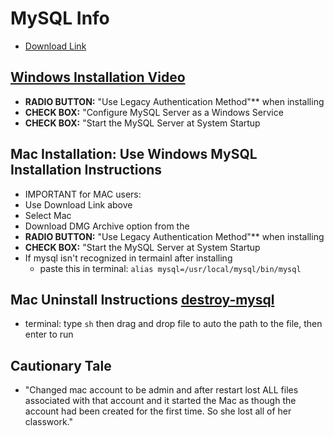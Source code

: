 # MySQL Info

- [Download Link](https://dev.mysql.com/downloads/mysql/)

## [Windows Installation Video](https://www.youtube.com/watch?v=u96rVINbAUI)

- **RADIO BUTTON:** "Use Legacy Authentication Method"\*\* when installing
- **CHECK BOX:** "Configure MySQL Server as a Windows Service
- **CHECK BOX:** "Start the MySQL Server at System Startup

## Mac Installation: Use Windows MySQL Installation Instructions

- IMPORTANT for MAC users:
- Use Download Link above
- Select Mac
- Download DMG Archive option from the
- **RADIO BUTTON:** "Use Legacy Authentication Method"\*\* when installing
- **CHECK BOX:** "Start the MySQL Server at System Startup
- If mysql isn't recognized in termainl after installing
  - paste this in terminal: `alias mysql=/usr/local/mysql/bin/mysql`

## Mac Uninstall Instructions [destroy-mysql](https://github.com/nprakash/HelpfulScripts/blob/master/destroy-mysql.sh)

- terminal: type `sh` then drag and drop file to auto the path to the file, then enter to run

## Cautionary Tale

- "Changed mac account to be admin and after restart lost ALL files associated with that account and it started the Mac as though the account had been created for the first time.
  So she lost all of her classwork."

